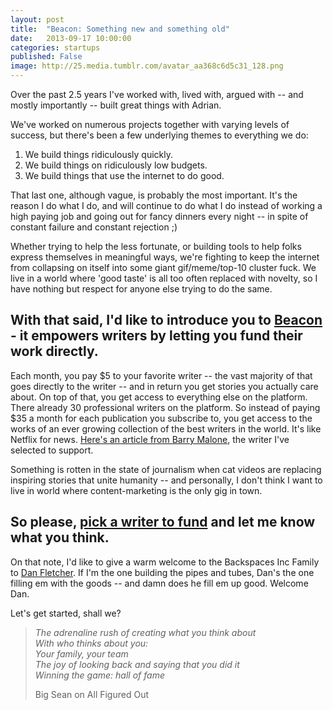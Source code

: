 ```yaml
---
layout: post
title:  "Beacon: Something new and something old"
date:   2013-09-17 10:00:00
categories: startups
published: False
image: http://25.media.tumblr.com/avatar_aa368c6d5c31_128.png
---
```


Over the past 2.5 years I've worked with, lived with, argued with -- and mostly importantly -- built great things with Adrian.

We've worked on numerous projects together with varying levels of success, but there's been a few underlying themes to everything we do:

1. We build things ridiculously quickly.
2. We build things on ridiculously low budgets.
3. We build things that use the internet to do good.

That last one, although vague, is probably the most important. It's the reason I do what I do, and will continue to do what I do instead of working a high paying job and going out for fancy dinners every night -- in spite of constant failure and constant rejection ;)

Whether trying to help the less fortunate, or building tools to help folks express themselves in meaningful ways, we're fighting to keep the internet from collapsing on itself into some giant gif/meme/top-10 cluster fuck. We live in a world where 'good taste' is all too often replaced with novelty, so I have nothing but respect for anyone else trying to do the same.

## With that said, I'd like to introduce you to [Beacon](http://beaconreader.com) - it empowers writers by letting you fund their work directly.

Each month, you pay $5 to your favorite writer -- the vast majority of that goes directly to the writer -- and in return you get stories you actually care about. On top of that, you get access to everything else on the platform. There already 30 professional writers on the platform. So instead of paying $35 a month for each publication you subscribe to, you get access to the works of an ever growing collection of the best writers in the world. It's like Netflix for news. [Here's an article from Barry Malone](http://www.beaconreader.com/barry-malone/birthplace-of-aids), the writer I've selected to support.

Something is rotten in the state of journalism when cat videos are replacing inspiring stories that unite humanity -- and personally, I don't think I want to live in world where content-marketing is the only gig in town.

## So please, [pick a writer to fund](http://beaconreader.com/writers) and let me know what you think.

On that note, I'd like to give a warm welcome to the Backspaces Inc Family to [Dan Fletcher](http://twitter.com/danfletcher). If I'm the one building the pipes and tubes, Dan's the one filling em with the goods -- and damn does he fill em up good. Welcome Dan.

Let's get started, shall we?

> *The adrenaline rush of creating what you think about*  
> *With who thinks about you:*  
> *Your family, your team*  
> *The joy of looking back and saying that you did it*  
> *Winning the game: hall of fame*  
>
> Big Sean on All Figured Out
